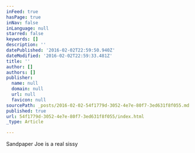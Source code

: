 ```yaml
---
inFeed: true
hasPage: true
inNav: false
inLanguage: null
starred: false
keywords: []
description: ''
datePublished: '2016-02-02T22:59:50.940Z'
dateModified: '2016-02-02T22:59:33.481Z'
title: ''
author: []
authors: []
publisher:
  name: null
  domain: null
  url: null
  favicon: null
sourcePath: _posts/2016-02-02-54f1779d-3052-4e7e-80f7-3ed631f8f055.md
published: true
url: 54f1779d-3052-4e7e-80f7-3ed631f8f055/index.html
_type: Article

---
```

Sandpaper Joe is a real sissy